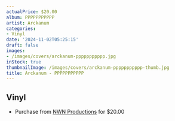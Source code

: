 ```yaml
---
actualPrice: $20.00
album: PPPPPPPPPPP
artist: Arckanum
categories:
- Vinyl
date: '2024-11-02T05:25:15'
draft: false
images:
- /images/covers/arckanum-ppppppppppp.jpg
inStock: true
thumbnailImage: /images/covers/arckanum-ppppppppppp-thumb.jpg
title: Arckanum - PPPPPPPPPPP
---
```


## Vinyl
* Purchase from [NWN Productions](http://shop.nwnprod.com/index.php?route=product/product&path=75&product_id=56818&sort=pd.name&order=ASC) for $20.00
